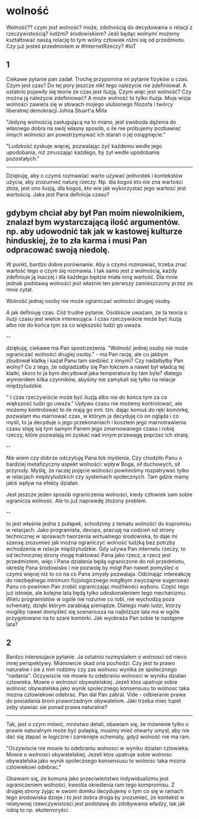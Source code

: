 # wolność
Wolność?? czym jest wolność? może, zdolnością do decydowania o relacji z rzeczywistością? ludźmi? środowiskiem? Jeśli będąc wolnymi możemy kształtować naszą relację to tym wolny człowiek różni się od przedmiotu. Czy już jesteś przedmiotem w #InternetRzeczy? #IoT



## 1

Ciekawe pytanie pan zadał. Trochę przypomina mi pytanie fizyków o czas. Czym jest czas?  Do tej pory jeszcze nikt tego należycie nie zdefiniował. A ostatnio pojawiły się teorie że czas jest iluzją. 
Czym więc jest wolność? Czy można ją należycie zdefiniować? A może wolność to tylko iluzja.
Moja wizja wolności zawiera się w słowach mojego ulubionego filozofa i twórcy liberalnej demokracji Johna Stuart'a Milla

"Jedyną wolnością zasługującą na to miano, jest swoboda dążenia do własnego dobra na swój własny sposób, o ile nie próbujemy pozbawiać innych wolności ani powstrzymywać ich starań o jej osiągnięcie."

"Ludzkość zyskuje więcej, pozwalając żyć każdemu wedle jego upodobania, niż zmuszając każdego, by żył wedle upodobania pozostałych."

 ---
 Dziękuję, aby o czymś rozmawiać warto używać jednostek i kontekstów użycia, aby zrozumieć naturę rzeczy. Np. dla kogoś kto nie zna wartości złota, jest ono iluzją, dla kogoś, kto wie jak wykorzystać jego wartość jest wartością.
Jaka jest Pana definicja czasu?

gdybym chciał aby był Pan moim niewolnikiem, znalazł bym wystarczającą ilość argumentów. np. aby udowodnić tak jak w kastowej kulturze hinduskiej, że to zła karma i musi Pan odpracować swoją niedolę.
--
W punkt, bardzo dobre porównanie. Aby o czymś rozmawiać, trzeba znać wartość tego o czym się rozmawia. I tak samo jest z wolnością, każdy zdefiniuje ją inaczej i dla każdego będzie miała inną wartość. Dla mnie jednak podstawą wolności jest właśnie ten pierwszy zamieszczony przez ze mnie cytat.

 Wolność jednej osoby nie może ograniczać wolności drugiej osoby.

A jak definiuję czas. Cóż trudne pytanie. Osobiście uważam, że ta teoria o iluzji czasu jest wielce interesująca. I czas rzeczywiście może być iluzją albo nie do końca tym za co większość ludzi go uważa.

--

dziękuję, ciekawe ma Pan spostrzeżenia.
"Wolność jednej osoby nie może ograniczać wolności drugiej osoby." - ma Pan rację, ale co jakbym zbudował klatkę i kazał Panu tam siedzieć z innymi? Czy nadalbyłby Pan wolny? 
Co z tego, że odgradzałby się Pan łokciem a nawet był władcą tej klatki, skoro to ja bym decydował jaka temperatura by tam była?
dlatego wymieniłem kilka czynników, abyśmy nie zamykali się tylko na relacje międzyludzkie.

" I czas rzeczywiście może być iluzją albo nie do końca tym za co większość ludzi go uważa."
Upływu czasu nie możemy kontrolować, ale możemy kontrolować to ile mają go inni.
 tzn. dając komuś do ręki komórkę, pozwalam mu marnować czas, w którym ja decyduję co on ogląda i co myśli, to ja decyduje o jego przekonaniach i kosztem jego marnotrawienia czasu staję się tym samym Panem jego zmarnowanego czasu i robię rzeczy, które pozwalają mi zyskać nad innym przewagę poprzez ich stratę.
 
 --
 
 Nie wiem czy dobrze odczytuję Pana tok myślenia. Czy chodziło Panu o bardziej metafizyczny aspekt wolności: wpływ Boga, sił duchowych, sił przyrody. Myślę, że raczej pojęcie wolności powinniśmy rozpatrywać tylko w relacjach międzyludzkich czy systemach społecznych. Tam gdzie mamy jakiś wpływ na efekty działań.

Jest jeszcze jeden sposób ograniczenia wolności, kiedy człowiek sam sobie ogranicza wolność. Ale to już naprawdę złożony problem.

--

 to jest właśnie jedna z pułapek, schodzimy z tematu wolności do kopromisu w relacjach.
Jako programista, devops, pracuję na codzień od strony technicznej w sprawach tworzenia wirtualnego środowiska, to daje mi szansę zrozumieć jak można ograniczyć wolność ludzką bez potrzby wchodzenia w relacje międzyludzkie.
Gdy używa Pan internetu rzeczy, to od technicznej strony mogę traktować Pana jako rzecz, a rzecz jest przedmiotem, więc i Pana działania będą ograniczone do roli przedmiotu, określę Pana środowisko i nie pozwolę by mógł Pan nawet pomyśleć o czymś więcej niż to co na co Pana zmysły pozwalaja. Odcinając intereakcję do niezbędnego minimum fizjologicznego mógłbym zwyczajnie sugerować Panu co powinien Pan zrobić ograniczając możliwości wyboru.
Część tego już istnieje, ale kolejne lata będą tylko udoskonaleniem tego mechanizmu.
Wielu programistów w ogóle nie rozumie co robi, nie wychodzą poza schematy, dzięki którym zarabiają pieniądze.
Dlatego mało ludzi, którzy mogliby nawet domyśleć się scenariusza na najbliższe lata ma w ogóle przygotowane na to szare komórki.
Jak wyobraża Pan sobie te następne lata?



## 2

Bardzo interesujace pytanie. Ja ostatnio rozmyslalem o wolnosci od nieco innej perspektywy. Mianowicie skad ona pochodzi. Czy jest to prawo naturalne i sie z nim rodzimy czy zas wolnosc wynika ze spolecznego "nadania". Oczywiscie nie mowie tu odebraniu wolnosci w wyniku dzialan czlowieka. Mowie o wolnosci obywatelskiej. Jezeli ktos upatruje sobie wolnosc obywatelska jako wynik spolecznego konsensusu to wolnosc taka mozna czlowiekowi odebrac. Pan dal Pan zabral. Vide - odbieranie prawa do posiadania broni praworzadnym obywatelom. Jaki trzeba miec tupet zeby stawiac sie ponad prawa naturalne?

---
Tak, jest o czym mówić, mnóstwo detali, obawiam się, że mówienie tylko o prawie naturalnym może być pułapką, musimy mieć otwarty umysł, aby nie dać się złapać w logiczne i zamknięte schematy, gdyż wolność nie ma ram.

"Oczywiscie nie mowie tu odebraniu wolnosci w wyniku dzialan czlowieka. Mowie o wolnosci obywatelskiej. Jezeli ktos upatruje sobie wolnosc obywatelska jako wynik spolecznego konsensusu to wolnosc taka mozna czlowiekowi odebrac."

Obawiam się, że komuna jako przeciwieństwo indywidualizmu jest ograniczeniem wolności, kwestia określenia ram tego kompromisu.
Z drugiej strony żyjąc w swoim domku decydujemy o tym co się w ramach tego środowiska dzieje i to jest dobra droga by zrozumieć, że kontekst w relatywnej rzewczywistości jest podstawą do zdobywania władzy, tak jak robią to np. ekoterroryści.

